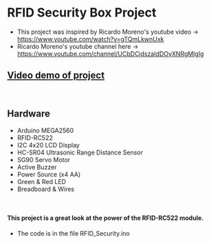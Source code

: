 # RFID Security Box Project 
- This project was inspired by Ricardo Moreno's youtube video -> https://www.youtube.com/watch?v=gTQmLkwnUxk
- Ricardo Moreno's youtube channel here -> https://www.youtube.com/channel/UCbDCjdszaIdDOyXNRgMlgIg

## [Video demo of project](https://drive.google.com/file/d/1q3PrqVZtQdxvuCoJrghEDDCH35FLkLs8/view?usp=sharing)


<br>

## Hardware
- Arduino MEGA2560
- RFID-RC522 
- I2C 4x20 LCD Display 
- HC-SR04 Ultrasonic Range Distance Sensor
- SG90 Servo Motor
- Active Buzzer
- Power Source (x4 AA) 
- Green & Red LED 
- Breadboard & Wires

<br>

#### This project is a great look at the power of the RFID-RC522 module. 
- The code is in the file RFID_Security.ino
